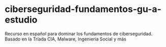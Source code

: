 # ciberseguridad-fundamentos-gu-a-estudio
Recurso en español para dominar los fundamentos de ciberseguridad. Basado en la Tríada CIA, Malware, Ingeniería Social y más
